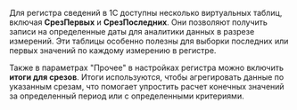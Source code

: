 Для регистра сведений в 1С доступны несколько виртуальных таблиц, включая **СрезПервых** и **СрезПоследних**. Они позволяют получить записи на определенные даты для аналитики данных в разрезе измерений. Эти таблицы особенно полезны для выборки последних или первых значений по каждому измерению в регистре.

Также в параметрах "Прочее" в настройках регистра можно включить **итоги для срезов**. Итоги используются, чтобы агрегировать данные по указанным срезам, что помогает упростить расчет конечных значений за определенный период или с определенными критериями.